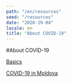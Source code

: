 ```yaml
---
path: "/en/resources"
seed: "/resources"
date: "2020-19-04"
locale: en
title: "About COVID-19"
---
```

#About COVID-19


[Basics](https://c19.md/en/resources/basics)

[COVID-19 in Moldova](https://c19.md/en/resources/md)


